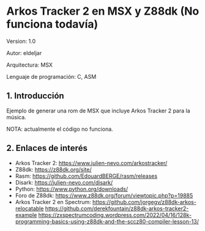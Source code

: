 # Arkos Tracker 2 en MSX y Z88dk (No funciona todavía)
Version: 1.0

Autor: eldeljar

Arquitectura: MSX

Lenguaje de programación: C, ASM

## 1. Introducción

Ejemplo de generar una rom de MSX que incluye Arkos Tracker 2 para la música.

NOTA: actualmente el código no funciona.


## 2. Enlaces de interés
  
* Arkos Tracker 2: https://www.julien-nevo.com/arkostracker/
* Z88dk: https://z88dk.org/site/
* Rasm: https://github.com/EdouardBERGE/rasm/releases
* Disark: https://julien-nevo.com/disark/
* Python: https://www.python.org/downloads/
* Foro de Z88dk: https://www.z88dk.org/forum/viewtopic.php?p=19885
* Arkos Tracker 2 en Spectrum: 
https://github.com/jorgegv/z88dk-arkos-relocatable
https://github.com/derekfountain/z88dk-arkos-tracker2-example
https://zxspectrumcoding.wordpress.com/2022/04/16/128k-programming-basics-using-z88dk-and-the-sccz80-compiler-lesson-13/
